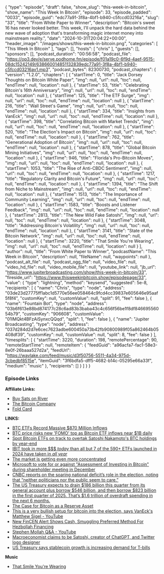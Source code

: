 {
  "type": "episode",
  "draft": false,
  "show_slug": "this-week-in-bitcoin",
  "show_name": "This Week In Bitcoin",
  "episode": 33,
  "episode_padded": "0033",
  "episode_guid": "edc77a91-3f8a-4bf1-b940-c5fccd03216a",
  "slug": "33",
  "title": "From White Paper to Winner",
  "description": "Bitcoin's sweet 16 has never looked better. This week, I'll unpack the hard data behind the new wave of adoption that's transforming magic internet money into mainstream reality.",
  "date": "2024-10-31T20:04:22+00:00",
  "header_image": "/images/shows/this-week-in-bitcoin.png",
  "categories": [
    "This Week In Bitcoin"
  ],
  "tags": [],
  "hosts": [
    "chris"
  ],
  "guests": [],
  "sponsors": [],
  "podcast_duration": "00:56:58",
  "podcast_file": "https://op3.dev/e/serve.podhome.fm/episode/f01a19c0-6f9d-4aef-9515-08dc15242149/638660014851132839edc77a91-3f8a-4bf1-b940-c5fccd03216av1.mp3",
  "podcast_bytes": 82300730,
  "podcast_chapters": {
    "version": "1.2.0",
    "chapters": [
      {
        "startTime": 0,
        "title": "Jack Dorsey Thoughts on Bitcoin White Paper",
        "img": null,
        "url": null,
        "toc": null,
        "endTime": null,
        "location": null
      },
      {
        "startTime": 53,
        "title": "Celebrating Bitcoin's 16th Anniversary",
        "img": null,
        "url": null,
        "toc": null,
        "endTime": null,
        "location": null
      },
      {
        "startTime": 125,
        "title": "The ETF Surge",
        "img": null,
        "url": null,
        "toc": null,
        "endTime": null,
        "location": null
      },
      {
        "startTime": 216,
        "title": "Wall Street's Game",
        "img": null,
        "url": null,
        "toc": null,
        "endTime": null,
        "location": null
      },
      {
        "startTime": 334,
        "title": "Insights from VanEck",
        "img": null,
        "url": null,
        "toc": null,
        "endTime": null,
        "location": null
      },
      {
        "startTime": 398,
        "title": "Correlating Bitcoin with Market Trends",
        "img": null,
        "url": null,
        "toc": null,
        "endTime": null,
        "location": null
      },
      {
        "startTime": 520,
        "title": "The Election's Impact on Bitcoin",
        "img": null,
        "url": null,
        "toc": null,
        "endTime": null,
        "location": null
      },
      {
        "startTime": 762,
        "title": "Generational Adoption of Bitcoin",
        "img": null,
        "url": null,
        "toc": null,
        "endTime": null,
        "location": null
      },
      {
        "startTime": 878,
        "title": "Global Bitcoin Mining Initiatives",
        "img": null,
        "url": null,
        "toc": null,
        "endTime": null,
        "location": null
      },
      {
        "startTime": 946,
        "title": "Florida's Pro-Bitcoin Moves",
        "img": null,
        "url": null,
        "toc": null,
        "endTime": null,
        "location": null
      },
      {
        "startTime": 1053,
        "title": "The Rise of Anti-CBDC Sentiment",
        "img": null,
        "url": null,
        "toc": null,
        "endTime": null,
        "location": null
      },
      {
        "startTime": 1217,
        "title": "Regulatory Clarity and Bitcoin's Future",
        "img": null,
        "url": null,
        "toc": null,
        "endTime": null,
        "location": null
      },
      {
        "startTime": 1394,
        "title": "The Shift from Niche to Mainstream",
        "img": null,
        "url": null,
        "toc": null,
        "endTime": null,
        "location": null
      },
      {
        "startTime": 1513,
        "title": "The Importance of Community Learning",
        "img": null,
        "url": null,
        "toc": null,
        "endTime": null,
        "location": null
      },
      {
        "startTime": 1583,
        "title": "Boosts and Listener Feedback",
        "img": null,
        "url": null,
        "toc": null,
        "endTime": null,
        "location": null
      },
      {
        "startTime": 2813,
        "title": "The New Wild Fake Satoshi",
        "img": null,
        "url": null,
        "toc": null,
        "endTime": null,
        "location": null
      },
      {
        "startTime": 3048,
        "title": "Addressing Bitcoin's Volatility",
        "img": null,
        "url": null,
        "toc": null,
        "endTime": null,
        "location": null
      },
      {
        "startTime": 3141,
        "title": "State of the Bitcoin Network",
        "img": null,
        "url": null,
        "toc": null,
        "endTime": null,
        "location": null
      },
      {
        "startTime": 3220,
        "title": "That Smile You're Wearing",
        "img": null,
        "url": null,
        "toc": null,
        "endTime": null,
        "location": null
      }
    ],
    "author": null,
    "title": "From White Paper to Winner",
    "podcastName": "This Week in Bitcoin",
    "description": null,
    "fileName": null,
    "waypoints": null
  },
  "podcast_alt_file": null,
  "podcast_ogg_file": null,
  "video_file": null,
  "video_hd_file": null,
  "video_mobile_file": null,
  "youtube_link": null,
  "jb_url": "https://www.jupiterbroadcasting.com/show/this-week-in-bitcoin/33",
  "fireside_url": "https://www.thisweekinbitcoin.show/episodepage/33",
  "value": {
    "type": "lightning",
    "method": "keysend",
    "suggested": 5e-8,
    "recipients": [
      {
        "name": "Chris",
        "type": "node",
        "address": "03de23d27775ff1abc1d5770e56ee058464c9fcd4cc39837e605646e95aaf5f8f4",
        "customKey": null,
        "customValue": null,
        "split": 91,
        "fee": false
      },
      {
        "name": "Fountain Bot",
        "type": "node",
        "address": "03b6f613e88bd874177c28c6ad83b3baba43c4c656f56be1f8df84669556054b79",
        "customKey": "906608",
        "customValue": "01IMQkt4BFzAiSynxcQQqd",
        "split": 1,
        "fee": false
      },
      {
        "name": "Jupiter Broadcasting",
        "type": "node",
        "address": "037d284d2d7e6cec7623adbe600450a73b42fb90800989f05a862464b05408df39",
        "customKey": null,
        "customValue": null,
        "split": 8,
        "fee": false
      }
    ],
    "timesplits": [
      {
        "startTime": 3220,
        "duration": 198,
        "remotePercentage": 90,
        "remoteStartTime": null,
        "remoteItem": {
          "feedGuid": "a96acfa7-fac1-58e3-8e0f-26baaa527d2a",
          "feedUrl": "https://wavlake.com/feed/music/d3f50756-5511-4a34-975d-3cbedbf8515e",
          "itemGuid": "3f6bdfa5-dff5-4682-b14c-05295e66a33f",
          "medium": "music"
        },
        "recipients": []
      }
    ]
  }
}


### Episode Links

**Affiliate Links:**

* [Buy Sats on River](https://river.com/signup?r=3CT4V56E)
* [The Bitcoin Company](https://app.thebitcoincompany.com/signup?ref=JUPITER)
* [Fold Card](https://use.foldapp.com/r/XNHPXTFC)

**LINKS:**

* [BTC ETFs Record Massive $870 Million Inflows](https://www.coindesk.com/markets/2024/10/30/bitcoin-etfs-record-870m-inflows-as-btc-flirts-with-lifetime-highs/)
* [BTC price risks new 'FOMO' top as Bitcoin ETF inflows near $1B daily](https://cointelegraph.com/news/btc-price-new-fomo-top-bitcoin-etf-inflows-1b-daily)
* [Spot Bitcoin ETFs on track to overtak Satoshi Nakamoto's BTC holdings by year-end ](https://cryptoslate.com/insights/spot-bitcoin-etfs-on-track-to-overtak-satoshi-nakamotos-btc-holdings-by-year-end/)
* [IBIT took in more $$$ *today* than all but 7 of the 590+ ETFs launched in 2024 have taken in *all year* ](https://x.com/NateGeraci/status/1851805640819163389)
* [The market is getting even more concentrated](https://x.com/KobeissiLetter/status/1851239722229657636?t=kMZcK90reLnXUeA-jx2VgA)
* [Microsoft to vote for or against "Assessment of Investing in Bitcoin" during shareholder meeting in December](https://x.com/BitcoinMagazine/status/1849559464900198463)
* [CNBC reports on the soaring national deficit’s role in the election, noting that “neither politicians nor the public seem to care.” ](https://x.com/BitcoinNewsCom/status/1851277273669783986)
* [The US Treasury expects to drain $186 billion this quarter from its general account plus borrow $546 billion, and then borrow $823 billion in the first quarter of 2025. That’s $1.6 trillion of overdraft spending in the next 6 months.](https://x.com/jameslavish/status/1851105451154493889?t=SduCqK9MmUra7W2AVIemew)
* [The Case for Bitcoin as a Reserve Asset](https://www.btcpolicy.org/articles/the-case-for-bitcoin-as-a-reserve-asset-2)
* [This is a very bullish setup for bitcoin into the election, says VanEck's Matthew Sigel - YouTube](https://www.youtube.com/watch?v=QUJNIMh3sMA)
* [New FinCEN Alert Shows Cash, Smuggling Preferred Method For Hezbollah Financing](https://www.therage.co/fincen-alert-hezbollah-financing-cryptocurrencies/)
* [Stephen Mollah Q&A - YouTube](https://www.youtube.com/watch?v=WJKwrs67zkY)
* [Macroeconomist claims to be Satoshi, creator of ChatGPT, and Twitter logo designer](https://cryptobriefing.com/bitcoin-creator-claims-fall-short/)
* [US Treasury says stablecoin growth is increasing demand for T-bills ](https://www.theblock.co/post/323750/us-treasury-says-stablecoin-growth-is-increasing-demand-for-t-bills)

**Music**

* [That Smile You're Wearing](https://podcastindex.org/podcast/7025679?episode=28261527231)
